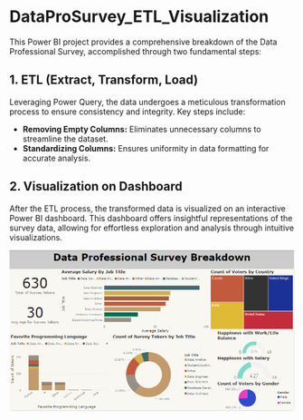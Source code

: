 # DataProSurvey_ETL_Visualization
This Power BI project provides a comprehensive breakdown of the Data Professional Survey, accomplished through two fundamental steps:


## 1. ETL (Extract, Transform, Load)
Leveraging Power Query, the data undergoes a meticulous transformation process to ensure consistency and integrity. Key steps include:
- **Removing Empty Columns:** Eliminates unnecessary columns to streamline the dataset.
- **Standardizing Columns:** Ensures uniformity in data formatting for accurate analysis.

## 2. Visualization on Dashboard
After the ETL process, the transformed data is visualized on an interactive Power BI dashboard. This dashboard offers insightful representations of the survey data, allowing for effortless exploration and analysis through intuitive visualizations.


![Dashboard Preview](dashboard_preview.PNG)
